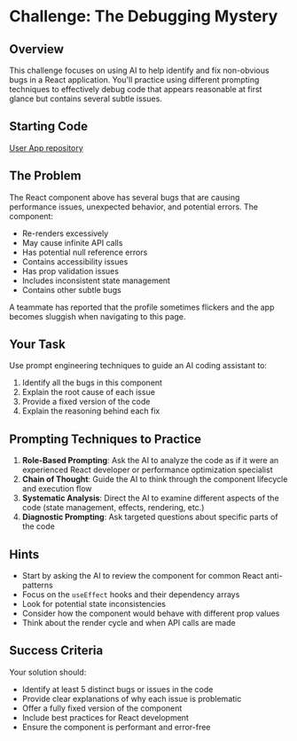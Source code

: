 # Challenge: The Debugging Mystery

## Overview

This challenge focuses on using AI to help identify and fix non-obvious bugs in a React application. You'll practice using different prompting techniques to effectively debug code that appears reasonable at first glance but contains several subtle issues.

## Starting Code

[User App repository](./presentation/user-app)

## The Problem

The React component above has several bugs that are causing performance issues, unexpected behavior, and potential errors. The component:

- Re-renders excessively
- May cause infinite API calls
- Has potential null reference errors
- Contains accessibility issues
- Has prop validation issues
- Includes inconsistent state management
- Contains other subtle bugs

A teammate has reported that the profile sometimes flickers and the app becomes sluggish when navigating to this page.

## Your Task

Use prompt engineering techniques to guide an AI coding assistant to:

1. Identify all the bugs in this component
2. Explain the root cause of each issue
3. Provide a fixed version of the code
4. Explain the reasoning behind each fix

## Prompting Techniques to Practice

1. **Role-Based Prompting**: Ask the AI to analyze the code as if it were an experienced React developer or performance optimization specialist
2. **Chain of Thought**: Guide the AI to think through the component lifecycle and execution flow
3. **Systematic Analysis**: Direct the AI to examine different aspects of the code (state management, effects, rendering, etc.)
4. **Diagnostic Prompting**: Ask targeted questions about specific parts of the code

## Hints

- Start by asking the AI to review the component for common React anti-patterns
- Focus on the `useEffect` hooks and their dependency arrays
- Look for potential state inconsistencies
- Consider how the component would behave with different prop values
- Think about the render cycle and when API calls are made

## Success Criteria

Your solution should:

- Identify at least 5 distinct bugs or issues in the code
- Provide clear explanations of why each issue is problematic
- Offer a fully fixed version of the component
- Include best practices for React development
- Ensure the component is performant and error-free